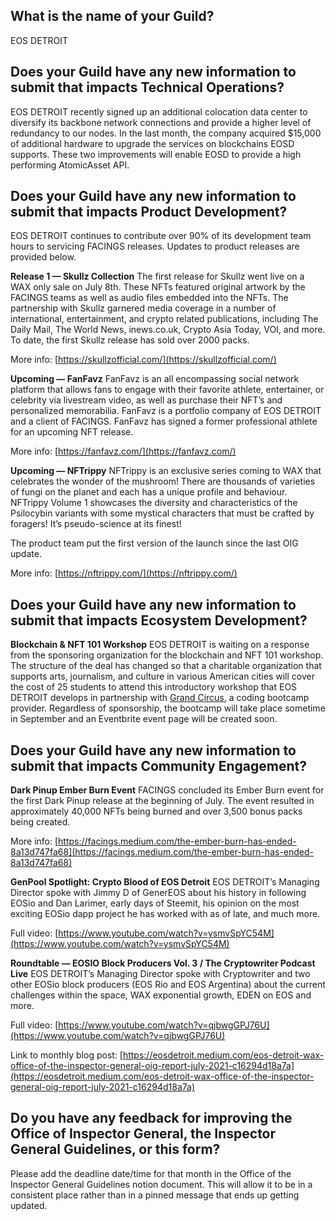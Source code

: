 ## What is the name of your Guild?

EOS DETROIT

## Does your Guild have any new information to submit that impacts Technical Operations?

EOS DETROIT recently signed up an additional colocation data center to diversify its backbone network connections and provide a higher level of redundancy to our nodes. In the last month, the company acquired $15,000 of additional hardware to upgrade the services on blockchains EOSD supports. These two improvements will enable EOSD to provide a high performing AtomicAsset API.

## Does your Guild have any new information to submit that impacts Product Development?

EOS DETROIT continues to contribute over 90% of its development team hours to servicing FACINGS releases. Updates to product releases are provided below.

**Release 1 — Skullz Collection**
The first release for Skullz went live on a WAX only sale on July 8th. These NFTs featured original artwork by the FACINGS teams as well as audio files embedded into the NFTs. The partnership with Skullz garnered media coverage in a number of international, entertainment, and crypto related publications, including The Daily Mail, The World News, inews.co.uk, Crypto Asia Today, VOI, and more. To date, the first Skullz release has sold over 2000 packs.

More info: [https://skullzofficial.com/](https://skullzofficial.com/)

**Upcoming — FanFavz**
FanFavz is an all encompassing social network platform that allows fans to engage with their favorite athlete, entertainer, or celebrity via livestream video, as well as purchase their NFT’s and personalized memorabilia. FanFavz is a portfolio company of EOS DETROIT and a client of FACINGS. FanFavz has signed a former professional athlete for an upcoming NFT release.

More info: [https://fanfavz.com/](https://fanfavz.com/)

**Upcoming — NFTrippy**
NFTrippy is an exclusive series coming to WAX that celebrates the wonder of the mushroom! There are thousands of varieties of fungi on the planet and each has a unique profile and behaviour. NFTrippy Volume 1 showcases the diversity and characteristics of the Psilocybin variants with some mystical characters that must be crafted by foragers! It’s pseudo-science at its finest!

The product team put the first version of the launch since the last OIG update.

More info: [https://nftrippy.com/](https://nftrippy.com/)


## Does your Guild have any new information to submit that impacts Ecosystem Development?

**Blockchain & NFT 101 Workshop**
EOS DETROIT is waiting on a response from the sponsoring organization for the blockchain and NFT 101 workshop. The structure of the deal has changed so that a charitable organization that supports arts, journalism, and culture in various American cities will cover the cost of 25 students to attend this introductory workshop that EOS DETROIT develops in partnership with [Grand Circus](https://grandcircus.co), a coding bootcamp provider. Regardless of sponsorship, the bootcamp will take place sometime in September and an Eventbrite event page will be created soon.

## Does your Guild have any new information to submit that impacts Community Engagement?

**Dark Pinup Ember Burn Event**
FACINGS concluded its Ember Burn event for the first Dark Pinup release at the beginning of July. The event resulted in approximately 40,000 NFTs being burned and over 3,500 bonus packs being created.

More info: [https://facings.medium.com/the-ember-burn-has-ended-8a13d747fa68](https://facings.medium.com/the-ember-burn-has-ended-8a13d747fa68)

**GenPool Spotlight: Crypto Blood of EOS Detroit**
EOS DETROIT’s Managing Director spoke with Jimmy D of GenerEOS about his history in following EOSio and Dan Larimer, early days of Steemit, his opinion on the most exciting EOSio dapp project he has worked with as of late, and much more.

Full video: [https://www.youtube.com/watch?v=ysmvSpYC54M](https://www.youtube.com/watch?v=ysmvSpYC54M)

**Roundtable — EOSIO Block Producers Vol. 3 / The Cryptowriter Podcast Live**
EOS DETROIT’s Managing Director spoke with Cryptowriter and two other EOSio block producers (EOS Rio and EOS Argentina) about the current challenges within the space, WAX exponential growth, EDEN on EOS and more.

Full video: [https://www.youtube.com/watch?v=qjbwgGPJ76U](https://www.youtube.com/watch?v=qjbwgGPJ76U)

Link to monthly blog post: [https://eosdetroit.medium.com/eos-detroit-wax-office-of-the-inspector-general-oig-report-july-2021-c16294d18a7a](https://eosdetroit.medium.com/eos-detroit-wax-office-of-the-inspector-general-oig-report-july-2021-c16294d18a7a)

## Do you have any feedback for improving the Office of Inspector General, the Inspector General Guidelines, or this form?

Please add the deadline date/time for that month in the Office of the Inspector General Guidelines notion document. This will allow it to be in a consistent place rather than in a pinned message that ends up getting updated.
